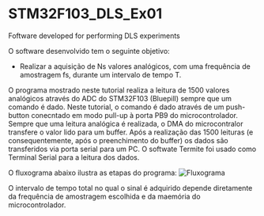 # STM32F103_DLS_Ex01
Foftware developed for performing DLS experiments

O software desenvolvido tem o seguinte objetivo:
- Realizar a aquisição de Ns valores analógicos, com uma frequência de amostragem fs, durante um intervalo de tempo T.

O programa mostrado neste tutorial realiza a leitura de 1500 valores analógicos através do ADC do STM32F103 (Bluepill) sempre que um comando é dado.
Neste tutorial, o comando é dado através de um push-button conecntado em modo pull-up à porta PB9 do microcontrolador.
Sempre que uma leitura analógica é realizada, o DMA do microcontralor transfere o valor lido para um buffer. 
Após a realização das 1500 leituras (e consequentemente, após o preenchimento do buffer) os dados são transferidos via porta serial para um PC.
O softwate Termite foi usado como Terminal Serial para a leitura dos dados.

O fluxograma abaixo ilustra as etapas do programa:
![Fluxograma](https://user-images.githubusercontent.com/114233216/231753766-15def680-fcae-447d-a019-66e462f130b8.png)














O intervalo de tempo total no qual o sinal é adquirido depende diretamente da frequência de amostragem escolhida e da maemória do microcontrolador.

